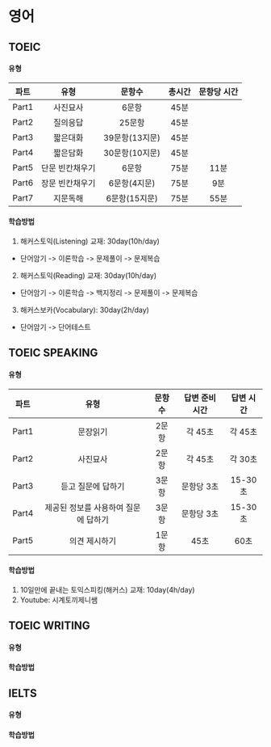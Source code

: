 # 영어

## TOEIC

#### 유형
| 파트 | 유형 | 문항수 | 총시간 | 문항당 시간 |
| :---: | :---: | :---: | :---: | :---: |
| Part1 | 사진묘사 | 6문항 | 45분 |  |
| Part2 | 질의응답 | 25문항 | 45분 |  |
| Part3 | 짧은대화 | 39문항(13지문) | 45분 |  |
| Part4 | 짧은담화 | 30문항(10지문) | 45분 |  |
| Part5 | 단문 빈칸채우기 | 6문항 | 75분 | 11분 |
| Part6 | 장문 빈칸채우기 | 6문항(4지문) | 75분 | 9분 |
| Part7 | 지문독해 | 6문항(15지문) | 75분 | 55분 |
  
#### 학습방법
1) 해커스토익(Listening) 교재: 30day(10h/day)
  - 단어암기 -> 이론학습 -> 문제풀이 -> 문제복습
2) 해커스토익(Reading) 교재: 30day(10h/day)
  - 단어암기 -> 이론학습 -> 백지정리 -> 문제풀이 -> 문제복습
3) 해커스보카(Vocabulary): 30day(2h/day)
  - 단어암기 -> 단어테스트

## TOEIC SPEAKING

#### 유형
| 파트 | 유형 | 문항수 | 답변 준비 시간 | 답변 시간 |
| :---: | :---: | :---: | :---: | :---: |
| Part1 | 문장읽기 | 2문항 | 각 45초 | 각 45초 |
| Part2 | 사진묘사 | 2문항 | 각 45초 | 각 30초 |
| Part3 | 듣고 질문에 답하기 | 3문항 | 문항당 3초 | 15-30초 |
| Part4 | 제공된 정보를 사용하여 질문에 답하기 | 3문항 | 문항당 3초 | 15-30초 |
| Part5 | 의견 제시하기 | 1문항 | 45초 | 60초 |
  
#### 학습방법
1) 10일만에 끝내는 토익스피킹(해커스) 교재: 10day(4h/day)
2) Youtube: 시계토끼제니쌤

## TOEIC WRITING

#### 유형

#### 학습방법

## IELTS

#### 유형

#### 학습방법
